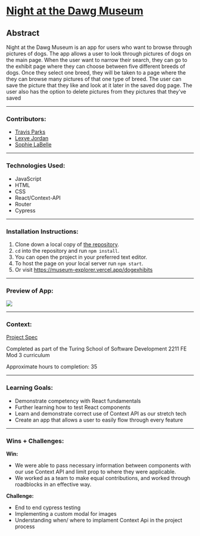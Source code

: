 # [Night at the Dawg Museum](https://museum-explorer.vercel.app/)

## Abstract
Night at the Dawg Museum is an app for users who want to browse through pictures of dogs. The app allows a user to look through pictures of dogs on the main page. When the user want to narrow their search, they can go to the exhibit page where they can choose between five different breeds of dogs. Once they select one breed, they will be taken to a page where the they can browse many pictures of that one type of breed. The user can save the picture that they like and look at it later in the saved dog page. The user also has the option to delete pictures from they pictures that they've saved
***

### Contributors:
- [Travis Parks](https://github.com/LeftyLincoln/)
- [Lexye Jordan](https://github.com/Lexyful)
- [Sophie LaBelle](https://github.com/sophielabelle)

***
### Technologies Used:
- JavaScript
- HTML
- CSS
- React/Context-API
- Router
- Cypress

***

### Installation Instructions:

1. Clone down a local copy of [the repository](hhttps://github.com/sophielabelle/museum-explorer).
2. `cd` into the repository and run `npm install`.
3. You can open the project in your preferred text editor.
4. To host the page on your local server run `npm start`.
5. Or visit https://museum-explorer.vercel.app/dogexhibits
***
### Preview of App:
![](https://media.giphy.com/media/v1.Y2lkPTc5MGI3NjExMjNlMjA2NGNlZDI3NzVkMjljZjZjYzg2MWZmNjkwMmJjNWYwNzZmZSZjdD1n/1ny8UeiV3AO8X9gz8m/giphy.gif)
***

### Context:
[Project Spec](https://frontend.turing.edu/projects/module-3/stretch.html)

Completed as part of the Turing School of Software Development 2211 FE Mod 3 curriculum

Approximate hours to completion: 35
***

### Learning Goals:

- Demonstrate competency with React fundamentals 
- Further learning how to test React components 
- Learn and demonstrate correct use of Context API as our stretch tech
- Create an app that allows a user to easily flow through every feature
***

### Wins + Challenges:

**Win:**

- We were able to pass necessary information between components with our use Context API and limit prop to where they were applicable.
- We worked as a team to make equal contributions, and worked through roadblocks in an effective way.

**Challenge:**

- End to end cypress testing
- Implementing a custom modal for images
- Understanding when/ where to implament Context Api in the project process
